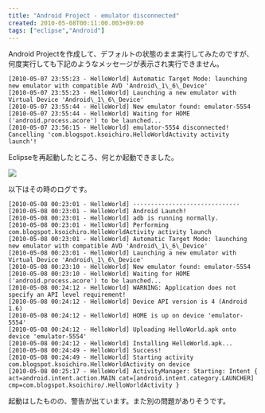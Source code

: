 ```yaml
---
title: "Android Project - emulator disconnected"
created: 2010-05-08T00:11:00.003+09:00
tags: ["eclipse","Android"]
---
```

Android Projectを作成して、デフォルトの状態のまま実行してみたのですが、何度実行しても下記のようなメッセージが表示され実行できません。
<!--more-->
```
[2010-05-07 23:55:23 - HelloWorld] Automatic Target Mode: launching new emulator with compatible AVD 'Android\_1\_6\_Device'
[2010-05-07 23:55:23 - HelloWorld] Launching a new emulator with Virtual Device 'Android\_1\_6\_Device'
[2010-05-07 23:55:44 - HelloWorld] New emulator found: emulator-5554
[2010-05-07 23:55:44 - HelloWorld] Waiting for HOME ('android.process.acore') to be launched...
[2010-05-07 23:56:15 - HelloWorld] emulator-5554 disconnected! Cancelling 'com.blogspot.ksoichiro.HelloWorldActivity activity launch'!
```

Eclipseを再起動したところ、何とか起動できました。

[![](http://3.bp.blogspot.com/_rtlYXd55yO0/S-QxK5hRRAI/AAAAAAAAFLM/FfhmxHDhoHg/s320/WS000009.BMP)](http://3.bp.blogspot.com/_rtlYXd55yO0/S-QxK5hRRAI/AAAAAAAAFLM/FfhmxHDhoHg/s1600/WS000009.BMP)

以下はその時のログです。

```
[2010-05-08 00:23:01 - HelloWorld] ------------------------------
[2010-05-08 00:23:01 - HelloWorld] Android Launch!
[2010-05-08 00:23:01 - HelloWorld] adb is running normally.
[2010-05-08 00:23:01 - HelloWorld] Performing com.blogspot.ksoichiro.HelloWorldActivity activity launch
[2010-05-08 00:23:01 - HelloWorld] Automatic Target Mode: launching new emulator with compatible AVD 'Android\_1\_6\_Device'
[2010-05-08 00:23:01 - HelloWorld] Launching a new emulator with Virtual Device 'Android\_1\_6\_Device'
[2010-05-08 00:23:10 - HelloWorld] New emulator found: emulator-5554
[2010-05-08 00:23:10 - HelloWorld] Waiting for HOME ('android.process.acore') to be launched...
[2010-05-08 00:24:12 - HelloWorld] WARNING: Application does not specify an API level requirement!
[2010-05-08 00:24:12 - HelloWorld] Device API version is 4 (Android 1.6)
[2010-05-08 00:24:12 - HelloWorld] HOME is up on device 'emulator-5554'
[2010-05-08 00:24:12 - HelloWorld] Uploading HelloWorld.apk onto device 'emulator-5554'
[2010-05-08 00:24:12 - HelloWorld] Installing HelloWorld.apk...
[2010-05-08 00:24:49 - HelloWorld] Success!
[2010-05-08 00:24:49 - HelloWorld] Starting activity com.blogspot.ksoichiro.HelloWorldActivity on device
[2010-05-08 00:25:17 - HelloWorld] ActivityManager: Starting: Intent { act=android.intent.action.MAIN cat=[android.intent.category.LAUNCHER] cmp=com.blogspot.ksoichiro/.HelloWorldActivity }
```

起動はしたものの、警告が出ています。また別の問題がありそうです。
